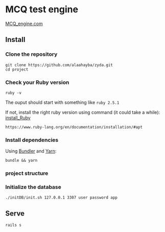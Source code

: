 # MCQ test engine

[MCQ_engine.com](https://github.com/alaahayba/zyda/)

## Install

### Clone the repository

```shell
git clone https://github.com/alaahayba/zyda.git
cd project
```

### Check your Ruby version

```shell
ruby -v
```
The ouput should start with something like `ruby 2.5.1`

If not, install the right ruby version using command (it could take a while):
[install_Ruby](https://www.ruby-lang.org/en/documentation/installation/#apt)

```shell
https://www.ruby-lang.org/en/documentation/installation/#apt
```

### Install dependencies

Using [Bundler](https://github.com/bundler/bundler) and [Yarn](https://github.com/yarnpkg/yarn):

```shell
bundle && yarn
```

### project structure



### Initialize the database

```shell
./initDB/init.sh 127.0.0.1 3307 user password app
```

## Serve

```shell
rails s
```
